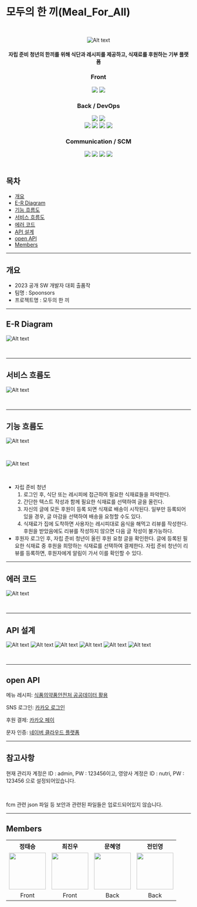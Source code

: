 # **모두의 한 끼(Meal_For_All)**

<br>

<div align="center">

![Alt text](docs/logo.jpg)

#### 자립 준비 청년의 한끼를 위해 식단과 레시피를 제공하고, 식재료를 후원하는 기부 플랫폼

### Front
<img src="https://img.shields.io/badge/dart-0175C2?style=for-the-badge&logo=dart&logoColor=white">
<img src="https://img.shields.io/badge/flutter-02569B?style=for-the-badge&logo=flutter&logoColor=white">


### Back / DevOps 
<img src="https://img.shields.io/badge/java-007396?style=for-the-badge&logo=java&logoColor=white">
<img src="https://img.shields.io/badge/springboot-6DB33F?style=for-the-badge&logo=springboot&logoColor=white">
<br>

<img src="https://img.shields.io/badge/mysql-4479A1?style=for-the-badge&logo=mysql&logoColor=white">
<img src="https://img.shields.io/badge/amazons3-569A31?style=for-the-badge&logo=amazons3&logoColor=#white">
<img src="https://img.shields.io/badge/amazonaws-232F3E?style=for-the-badge&logo=amazonaws&logoColor=#white">
<img src="https://img.shields.io/badge/firebase-FFCA28?style=for-the-badge&logo=firebase&logoColor=white">
<br>

### Communication / SCM
<img src="https://img.shields.io/badge/discord-5865F2?style=for-the-badge&logo=discord&logoColor=white">
<img src="https://img.shields.io/badge/notion-000000?style=for-the-badge&logo=firebase&logoColor=white">
<img src="https://img.shields.io/badge/googledrive-4285F4?style=for-the-badge&logo=googledrive&logoColor=white">
<img src="https://img.shields.io/badge/github-181717?style=for-the-badge&logo=github&logoColor=white">

</div>

<br>

## 목차
- [ 개요 ](#개요)
- [ E-R Diagram](#e-r-diagram)
- [ 기능 흐름도](#기능-흐름도)
- [ 서비스 흐름도](#서비스-흐름도)
- [ 에러 코드](#에러-코드)
- [ API 설계](#API-설계)
- [ open API](#open-api)
- [ Members](#members)

- - -
## 개요
- 2023 공개 SW 개발자 대회 출품작
- 팀명 : Spoonsors
- 프로젝트명 : 모두의 한 끼

- - -
## **E-R Diagram**

![Alt text](docs/erd.png)

<br>

- - -
## **서비스 흐름도**

![Alt text](docs/서비스흐름도.png)


<br>

- - -

## **기능 흐름도**

![Alt text](docs/기능흐름도(2).jpg)

<br>

![Alt text](docs/기능흐름도.jpg)

<br>

- 자립 준비 청년
  1. 로그인 후, 식단 또는 레시피에 접근하여 필요한 식재료들을 파악한다.
  2. 간단한 텍스트 작성과 함께 필요한 식재료를 선택하여 글을 올린다.
  3. 자신의 글에 모든 후원이 등록 되면 식재료 배송이 시작된다. 일부만 등록되어 있을 경우, 글 마감을 선택하여 배송을 요청할 수도 있다. 
  4. 식재료가 집에 도착하면 사용자는 레시피대로 음식을 해먹고 리뷰를 작성한다. 후원을 받았음에도 리뷰를 작성하지 않으면 다음 글 작성이 불가능하다.
- 후원자
로그인 후, 자립 준비 청년이 올린 후원 요청 글을 확인한다.
글에 등록된 필요한 식재료 중 후원을 희망하는 식재료를 선택하여 결제한다. 
자립 준비 청년이 리뷰를 등록하면, 후원자에게 알림이 가서 이를 확인할 수 있다.


- - -

## **에러 코드**

![Alt text](docs/에러코드.jpg)

<br>

- - -

## **API 설계**

![Alt text](docs/api/posting_fridge.jpg)
![Alt text](docs/api/review_spon.jpg)
![Alt text](docs/api/mealplanner_recipe.jpg)
![Alt text](docs/api/manager.jpg)
![Alt text](docs/api/join.jpg)
![Alt text](docs/api/fcm_sms.jpg)

<br>

- - -

## **open API**


메뉴 레시피: [식품의약품안전처 공공데이터 활용][googlelink]

[googlelink]: http://www.foodsafetykorea.go.kr/api/openApiInfo.do?menu_grp=MENU_GRP31&menu_no=661&show_cnt=10&start_idx=1&svc_no=COOKRCP01

SNS 로그인: [카카오 로그인][kakao login]

[kakao login]: https://developers.kakao.com/docs/latest/ko/kakaologin/common

후원 결제: [카카오 페이][kakao pay]

[kakao pay]: https://developers.kakao.com/docs/latest/ko/kakaopay/common

문자 인증: [네이버 클라우드 플랫폼][ncloud]

[ncloud]: https://www.ncloud.com/product/applicationService/sens

- - -
## **참고사항**

현재 관리자 계정은 ID : admin, PW : 123456이고, 영양사 계정은 ID : nutri, PW : 123456 으로 설정되어있습니다.

<br>

fcm 관련 json 파일 등 보안과 관련된 파일들은 업로드되어있지 않습니다.

- - -

## **Members**
<table>
<tr align="center">
    <th>정태승</th>
    <th>최진우</th>
    <th>문혜영</th>
    <th>전민영</th>
</tr>
<tr align ="center">
   <td> <a href="https://github.com/taeGnues"> <img src="https://avatars.githubusercontent.com/u/112752089?v=4" width="100"></a></td>
  <td> <a href="https://github.com/ryan00102"><img src="https://avatars.githubusercontent.com/u/101000358?v=4" width="100"> </a></td>
    <td><a href="https://github.com/mummhy0811"><img src="https://avatars.githubusercontent.com/u/76941500?v=4" width="100"></a></td>
  <td><a href="https://github.com/miinyeong"><img src="https://avatars.githubusercontent.com/u/106754293?v=4" width="100"></a></td>
</tr>
<tr align ="center">
    <td>Front</td>
    <td>Front</td>
    <td>Back</td>
    <td>Back</td>
</tr>
</table>
</p>
